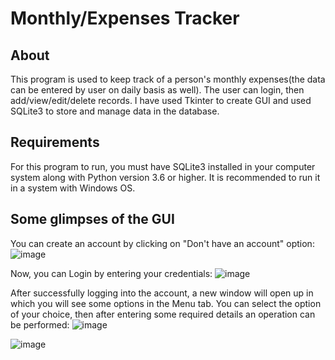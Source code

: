 # Monthly/Expenses Tracker
## About
This program is used to keep track of a person's monthly expenses(the data can be entered by user on daily basis as well). The user can login, then add/view/edit/delete records. I have used Tkinter to create GUI and used SQLite3 to store and manage data in the database.
## Requirements
For this program to run, you must have SQLite3 installed in your computer system along with Python version 3.6 or higher. It is recommended to run it in a system with Windows OS.
## Some glimpses of the GUI
You can create an account by clicking on "Don't have an account" option:
![image](https://user-images.githubusercontent.com/55046164/133920932-8605409e-536d-4f83-b9be-0054d372eb0f.png)

Now, you can Login by entering your credentials:
![image](https://user-images.githubusercontent.com/55046164/133921689-d24baad7-c00a-475c-8d6e-256405c57615.png)

After successfully logging into the account, a new window will open up in which you will see some options in the Menu tab. You can select the option of your choice, then after entering some required details an operation can be performed:
![image](https://user-images.githubusercontent.com/55046164/133920728-f80a952a-dda0-4482-a386-4f80e698ba5b.png)

![image](https://user-images.githubusercontent.com/55046164/133920445-ba8179ef-5770-438a-ab29-9a4cec9d530d.png)

